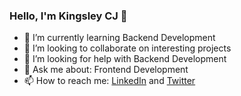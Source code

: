 ### Hello, I'm Kingsley CJ 👋
<!-- ![welcome to my hub](https://i.imgur.com/jS36FFZ.gif) -->


<!--
**kingsleycj/kingsleycj** is a ✨ _special_ ✨ repository because its `README.md` (this file) appears on your GitHub profile.

Here are some ideas to get you started:-->
- 🌱 I’m currently learning Backend Development 
- 👯 I’m looking to collaborate on interesting projects
- 🤔 I’m looking for help with Backend Development 
- 💬 Ask me about: Frontend Development
- 📫 How to reach me: [LinkedIn](www.linkedin.com/in/kingsleycj20) and [Twitter](@Kingsleycj8)
